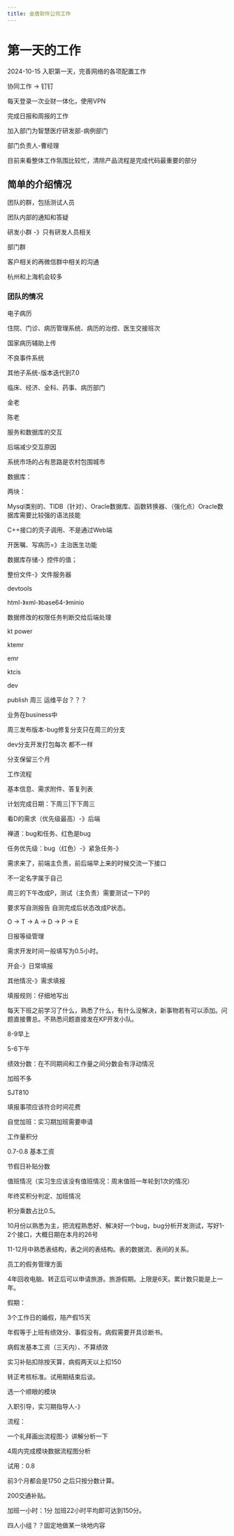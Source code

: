 ```yaml
---
title: 金唐软件公司工作
---
```


# 第一天的工作

2024-10-15 入职第一天，完善网络的各项配置工作

协同工作 -> 钉钉

每天登录一次业财一体化，使用VPN

完成日报和周报的工作

加入部门为智慧医疗研发部-病例部门

部门负责人-曹经理

目前来看整体工作氛围比较忙，清除产品流程是完成代码最重要的部分


## 简单的介绍情况

团队的群，包括测试人员

团队内部的通知和答疑

研发小群 -》只有研发人员相关

部门群


客户相关的再微信群中相关的沟通 

杭州和上海机会较多

### 团队的情况

电子病历

住院、门诊、病历管理系统、病历的治控、医生交接班次

国家病历辅助上传

不良事件系统

其他子系统-版本迭代到7.0

临床、经济、全科、药事、病历部门

金老

陈老

服务和数据库的交互

后端减少交互原因

系统市场的占有思路是农村包围城市

数据库：

两块：

Mysql类别的、TIDB（针对）、Oracle数据库、函数转换器、（强化点）Oracle数据库需要比较强的语法技能

C++接口的壳子调用、不是通过Web端

开医嘱、写病历=》主治医生功能

数据库存储-》控件的值；

整份文件-》文件服务器

devtools

html-》xml-》base64-》minio

数据修改的权限任务判断交给后端处理 


kt power

ktemr

emr

ktcis

dev

publish 周三 运维平台？？？

业务在business中

周三发布版本-bug修复分支只在周三的分支

dev分支开发打包每次 都不一样

分支保留三个月

工作流程

基本信息、需求附件、答复列表

计划完成日期：下周三|下下周三

看D的需求（优先级最高）-》后端

禅道：bug和任务、红色是bug

任务优先级：bug（红色）-》紧急任务-》

需求来了，前端主负责，前后端早上来的时候交流一下接口

不一定名字属于自己

周三的下午改成P，测试（主负责）需要测试一下P的

要求写自测报告 自测完成后状态改成P状态。

O -> T -> A -> D -> P -> E

日报等级管理

需求开发时间一般填写为0.5小时。

开会-》日常填报

其他情况-》需求填报 

填报规则：仔细地写出

每天下班之前学习了什么，熟悉了什么，有什么没解决，新事物若有可以添加。问题直接曹总。不熟悉问题直接发在KP开发小队。

8-9早上

5-6下午

绩效分数：在不同期间和工作量之间分数会有浮动情况

加班不多

SJT810

填报事项应该符合时间花费

自觉加班：实习期加班需要申请

工作量积分

0.7-0.8 基本工资

节假日补贴分数

值班情况（实习生应该没有值班情况：周末值班一年轮到1次的情况）

年终奖积分判定、加班情况

积分乘数占比0.5。

10月份以熟悉为主，把流程熟悉好、解决好一个bug，bug分析开发测试，写好1-2个接口，大概日期在本月的26号

11-12月中熟悉表结构，表之间的表结构。表的数据流、表间的关系。

员工的假务管理方面

4年回收电脑、转正后可以申请旅游。旅游假期。上限是6天。累计数只能是上一年。

假期：

3个工作日的婚假，陪产假15天

年假等于上班有绩效分、事假没有。病假需要开具诊断书。

病假发基本工资（三天内）、不算绩效

实习补贴扣除按天算，病假两天以上扣150

转正考核标准。试用期结束后谈。

选一个顺眼的模块

入职引导，实习期指导人-》

流程：

一个礼拜画出流程图-》讲解分析一下

4周内完成模块数据流程图分析

试用：0.8

前3个月都会是1750
之后只按分数计算。

200交通补贴。

加班一小时：1分
加班22小时平均即可达到150分。

四人小组？？固定地做某一块地内容